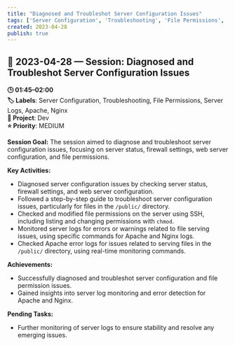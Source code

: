 ```yaml
---
title: "Diagnosed and Troubleshot Server Configuration Issues"
tags: ['Server Configuration', 'Troubleshooting', 'File Permissions', 'Server Logs', 'Apache', 'Nginx']
created: 2023-04-28
publish: true
---
```


## 📅 2023-04-28 — Session: Diagnosed and Troubleshot Server Configuration Issues

**🕒 01:45–02:00**  
**🏷️ Labels**: Server Configuration, Troubleshooting, File Permissions, Server Logs, Apache, Nginx  
**📂 Project**: Dev  
**⭐ Priority**: MEDIUM  


**Session Goal:**
The session aimed to diagnose and troubleshoot server configuration issues, focusing on server status, firewall settings, web server configuration, and file permissions.

**Key Activities:**
- Diagnosed server configuration issues by checking server status, firewall settings, and web server configuration.
- Followed a step-by-step guide to troubleshoot server configuration issues, particularly for files in the `/public/` directory.
- Checked and modified file permissions on the server using SSH, including listing and changing permissions with `chmod`.
- Monitored server logs for errors or warnings related to file serving issues, using specific commands for Apache and Nginx logs.
- Checked Apache error logs for issues related to serving files in the `/public/` directory, using real-time monitoring commands.

**Achievements:**
- Successfully diagnosed and troubleshot server configuration and file permission issues.
- Gained insights into server log monitoring and error detection for Apache and Nginx.

**Pending Tasks:**
- Further monitoring of server logs to ensure stability and resolve any emerging issues.
